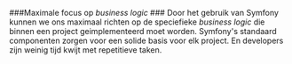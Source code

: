 ###Maximale focus op *business logic* ###
Door het gebruik van Symfony kunnen we ons maximaal richten op de speciefieke *business logic* die binnen een project geimplementeerd moet worden. Symfony's standaard componenten zorgen voor een solide basis voor elk project. En developers zijn weinig tijd kwijt met repetitieve taken. 
